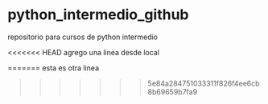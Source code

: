 # python_intermedio_github
repositorio para cursos de python intermedio

<<<<<<< HEAD
agrego una linea desde local

=======
esta es otra linea 
>>>>>>> 5e84a284751033311f826f4ee6cb8b69659b7fa9
